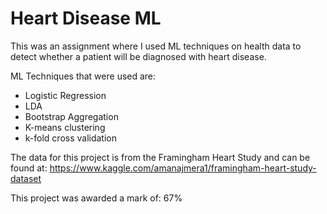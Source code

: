 # Heart Disease ML

This was an assignment where I used ML techniques on health data to detect whether a patient will be diagnosed with heart disease.

ML Techniques that were used are:
* Logistic Regression 
* LDA
* Bootstrap Aggregation 
* K-means clustering 
* k-fold cross validation 

The data for this project is from the Framingham Heart Study and can be found at: https://www.kaggle.com/amanajmera1/framingham-heart-study-dataset 

This project was awarded a mark of: 67%
